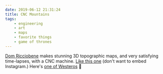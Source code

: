 ```yaml
---
date: 2019-06-12 21:31:24
title: CNC Mountains
tags:
    - engineering
    - art
    - maps
    - favorite things
    - game of thrones
---
```


[Dom Ricciobene](https://www.instagram.com/dom.riccobene/?utm_source=ig_embed) makes stunning 3D topographic maps, and very satisfying time-lapses, with a CNC machine. [Like this one](https://www.instagram.com/p/BynJv8EA_OZ/) (don't want to embed Instagram.) Here's [one of Westeros](https://www.instagram.com/p/Bxc2qf_DLVT/) 💯

